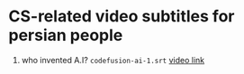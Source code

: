 # CS-related video subtitles for persian people

1. who invented A.I? `codefusion-ai-1.srt` [video link](https://www.youtube.com/watch?v=IBe2o-cZncU)